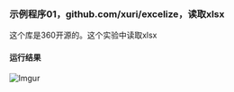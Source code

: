 ### 示例程序01，github.com/xuri/excelize，读取xlsx
这个库是360开源的。这个实验中读取xlsx

#### 运行结果
![Imgur](https://i.imgur.com/QCCaZWV.png)
